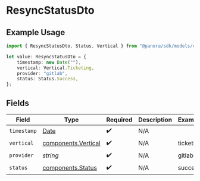 # ResyncStatusDto

## Example Usage

```typescript
import { ResyncStatusDto, Status, Vertical } from "@panora/sdk/models/components";

let value: ResyncStatusDto = {
    timestamp: new Date(""),
    vertical: Vertical.Ticketing,
    provider: "gitlab",
    status: Status.Success,
};
```

## Fields

| Field                                                                                         | Type                                                                                          | Required                                                                                      | Description                                                                                   | Example                                                                                       |
| --------------------------------------------------------------------------------------------- | --------------------------------------------------------------------------------------------- | --------------------------------------------------------------------------------------------- | --------------------------------------------------------------------------------------------- | --------------------------------------------------------------------------------------------- |
| `timestamp`                                                                                   | [Date](https://developer.mozilla.org/en-US/docs/Web/JavaScript/Reference/Global_Objects/Date) | :heavy_check_mark:                                                                            | N/A                                                                                           |                                                                                               |
| `vertical`                                                                                    | [components.Vertical](../../models/components/vertical.md)                                    | :heavy_check_mark:                                                                            | N/A                                                                                           | ticketing                                                                                     |
| `provider`                                                                                    | *string*                                                                                      | :heavy_check_mark:                                                                            | N/A                                                                                           | gitlab                                                                                        |
| `status`                                                                                      | [components.Status](../../models/components/status.md)                                        | :heavy_check_mark:                                                                            | N/A                                                                                           | success                                                                                       |